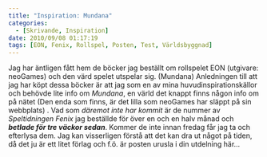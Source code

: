 ```yaml
---
title: "Inspiration: Mundana"
categories:
  - [Skrivande, Inspiration]
date: 2010/09/08 01:17:19
tags: [EON, Fenix, Rollspel, Posten, Test, Världsbyggnad]
---
```

 Jag har äntligen fått hem de böcker jag beställt om rollspelet EON (utgivare: neoGames) och den värd spelet utspelar sig. (Mundana) Anledningen till att jag har köpt dessa böcker är att jag som en av mina huvudinspirationskällor och behövde lite info om _Mundana_, en värld det knappt finns någon info om på nätet (Den enda som finns, är det lilla som neoGames har släppt på sin webbplats) . Vad som _däremot inte har kommit_ är de nummer av _Speltidningen Fenix_ jag beställde för över en och en halv månad och **_betlade för tre väckor sedan_**. Kommer de inte innan fredag får jag ta och efterlysa dem. Jag kan visserligen förstå att det kan dra ut något på tiden, då det ju är ett litet förlag och f.ö. är posten urusla i din utdelning här...
